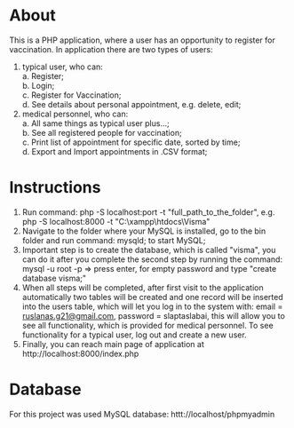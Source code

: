 # About
This is a PHP application, where a user has an opportunity to register for vaccination. 
In application there are two types of users:
1. typical user, who can: <br>
  a. Register; <br>
  b. Login; <br>
  c. Register for Vaccination; <br>
  d. See details about personal appointment, e.g. delete, edit; <br>
2. medical personnel, who can: <br>
  a. All same things as typical user plus...; <br>
  b. See all registered people for vaccination; <br>
  c. Print list of appointment for specific date, sorted by time; <br>
  d. Export and Import appointments in .CSV format; <br>
# Instructions
1. Run command: php -S localhost:port -t "full_path_to_the_folder", e.g. php -S localhost:8000 -t "C:\xampp\htdocs\Visma"
2. Navigate to the folder where your MySQL is installed, go to the bin folder and run command: mysqld; to start MySQL;
3. Important step is to create the database, which is called "visma", you can do it after you complete the second step by running the command: mysql -u root -p => press enter, for empty password and type "create database visma;"
4. When all steps will be completed, after first visit to the application automatically two tables will be created and one record will be inserted into the users table, which will let you log in to the system with: email = ruslanas.g21@gmail.com, password = slaptaslabai, this will allow you to see all functionality, which is provided for medical personnel. To see functionality for a typical user, log out and create a new user.
5. Finally, you can reach main page of application at http://localhost:8000/index.php
# Database
For this project was used MySQL database: httt://localhost/phpmyadmin
